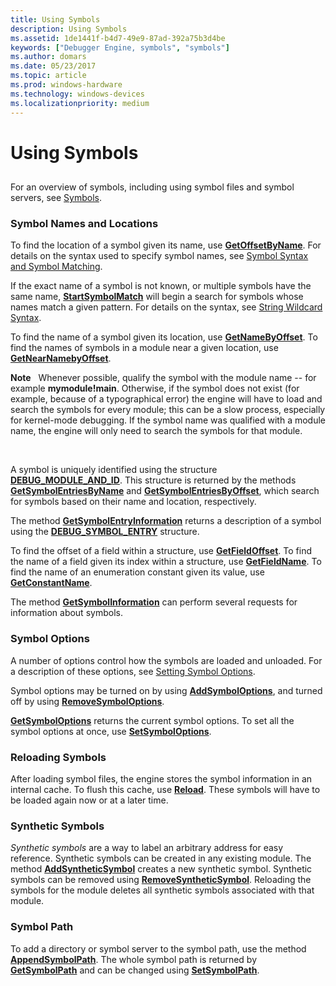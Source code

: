```yaml
---
title: Using Symbols
description: Using Symbols
ms.assetid: 1de1441f-b4d7-49e9-87ad-392a75b3d4be
keywords: ["Debugger Engine, symbols", "symbols"]
ms.author: domars
ms.date: 05/23/2017
ms.topic: article
ms.prod: windows-hardware
ms.technology: windows-devices
ms.localizationpriority: medium
---
```


# Using Symbols


## <span id="ddk_symbols_dbx"></span><span id="DDK_SYMBOLS_DBX"></span>


For an overview of symbols, including using symbol files and symbol servers, see [Symbols](symbols.md).

### <span id="symbol_names_and_locations"></span><span id="SYMBOL_NAMES_AND_LOCATIONS"></span>Symbol Names and Locations

To find the location of a symbol given its name, use [**GetOffsetByName**](https://msdn.microsoft.com/library/windows/hardware/ff548035). For details on the syntax used to specify symbol names, see [Symbol Syntax and Symbol Matching](symbol-syntax-and-symbol-matching.md).

If the exact name of a symbol is not known, or multiple symbols have the same name, [**StartSymbolMatch**](https://msdn.microsoft.com/library/windows/hardware/ff558815) will begin a search for symbols whose names match a given pattern. For details on the syntax, see [String Wildcard Syntax](string-wildcard-syntax.md).

To find the name of a symbol given its location, use [**GetNameByOffset**](https://msdn.microsoft.com/library/windows/hardware/ff547183). To find the names of symbols in a module near a given location, use [**GetNearNamebyOffset**](https://msdn.microsoft.com/library/windows/hardware/ff547204).

**Note**   Whenever possible, qualify the symbol with the module name -- for example **mymodule!main**. Otherwise, if the symbol does not exist (for example, because of a typographical error) the engine will have to load and search the symbols for every module; this can be a slow process, especially for kernel-mode debugging. If the symbol name was qualified with a module name, the engine will only need to search the symbols for that module.

 

A symbol is uniquely identified using the structure [**DEBUG\_MODULE\_AND\_ID**](https://msdn.microsoft.com/library/windows/hardware/ff541511). This structure is returned by the methods [**GetSymbolEntriesByName**](https://msdn.microsoft.com/library/windows/hardware/ff548458) and [**GetSymbolEntriesByOffset**](https://msdn.microsoft.com/library/windows/hardware/ff548476), which search for symbols based on their name and location, respectively.

The method [**GetSymbolEntryInformation**](https://msdn.microsoft.com/library/windows/hardware/ff548484) returns a description of a symbol using the [**DEBUG\_SYMBOL\_ENTRY**](https://msdn.microsoft.com/library/windows/hardware/ff541662) structure.

To find the offset of a field within a structure, use [**GetFieldOffset**](https://msdn.microsoft.com/library/windows/hardware/ff546758). To find the name of a field given its index within a structure, use [**GetFieldName**](https://msdn.microsoft.com/library/windows/hardware/ff546747). To find the name of an enumeration constant given its value, use [**GetConstantName**](https://msdn.microsoft.com/library/windows/hardware/ff545702).

The method [**GetSymbolInformation**](https://msdn.microsoft.com/library/windows/hardware/ff548505) can perform several requests for information about symbols.

### <span id="symbol_options"></span><span id="SYMBOL_OPTIONS"></span>Symbol Options

A number of options control how the symbols are loaded and unloaded. For a description of these options, see [Setting Symbol Options](symbol-options.md).

Symbol options may be turned on by using [**AddSymbolOptions**](https://msdn.microsoft.com/library/windows/hardware/ff537930), and turned off by using [**RemoveSymbolOptions**](https://msdn.microsoft.com/library/windows/hardware/ff554535).

[**GetSymbolOptions**](https://msdn.microsoft.com/library/windows/hardware/ff549139) returns the current symbol options. To set all the symbol options at once, use [**SetSymbolOptions**](https://msdn.microsoft.com/library/windows/hardware/ff556798).

### <span id="reloading_symbols"></span><span id="RELOADING_SYMBOLS"></span>Reloading Symbols

After loading symbol files, the engine stores the symbol information in an internal cache. To flush this cache, use [**Reload**](https://msdn.microsoft.com/library/windows/hardware/ff554379). These symbols will have to be loaded again now or at a later time.

### <span id="synthetic_symbols"></span><span id="SYNTHETIC_SYMBOLS"></span> Synthetic Symbols

*Synthetic symbols* are a way to label an arbitrary address for easy reference. Synthetic symbols can be created in any existing module. The method [**AddSyntheticSymbol**](https://msdn.microsoft.com/library/windows/hardware/ff537943) creates a new synthetic symbol. Synthetic symbols can be removed using [**RemoveSyntheticSymbol**](https://msdn.microsoft.com/library/windows/hardware/ff554542). Reloading the symbols for the module deletes all synthetic symbols associated with that module.

### <span id="symbol_path"></span><span id="SYMBOL_PATH"></span>Symbol Path

To add a directory or symbol server to the symbol path, use the method [**AppendSymbolPath**](https://msdn.microsoft.com/library/windows/hardware/ff538110). The whole symbol path is returned by [**GetSymbolPath**](https://msdn.microsoft.com/library/windows/hardware/ff549155) and can be changed using [**SetSymbolPath**](https://msdn.microsoft.com/library/windows/hardware/ff556802).

 

 





